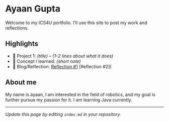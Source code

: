 # Ayaan Gupta
Welcome to my ICS4U portfolio. I’ll use this site to post my work and reflections.

## Highlights
- 🔧 Project 1: *(title)* – *(1–2 lines about what it does)*
- 🧠 Concept I learned: *(short note)*
- 📝 Blog/Reflection: [Reflection #1](./posts/first_reflection.md)
  [Reflection #2](

## About me
My name is ayaan, I am interested in the field of robotics, and my goal is further pursue my passion for it.
I am learning Java currently.

---
*Update this page by editing `index.md` in your repository.*
